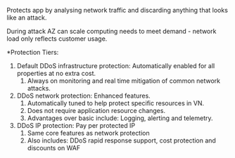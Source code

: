 Protects app by analysing network traffic and discarding anything that looks like an attack.

During attack AZ can scale computing needs to meet demand - network load only reflects customer usage.

*Protection Tiers:
1. Default DDoS infrastructure protection: Automatically enabled for all properties at no extra cost.
    1. Always on monitoring and real time mitigation of common network attacks.
2. DDoS network protection: Enhanced features.
    1. Automatically tuned to help protect specific resources in VN.
    2. Does not require application resource changes.
    3. Advantages over basic include: Logging, alerting and telemetry.
3. DDoS IP protection: Pay per protected IP
    1. Same core features as network protection
    2. Also includes: DDoS rapid response support, cost protection and discounts on WAF